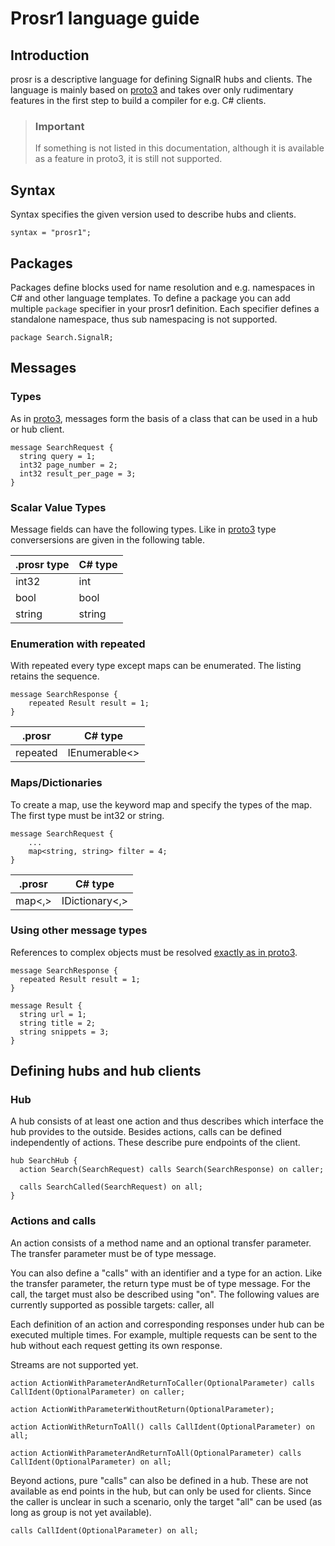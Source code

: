 # Prosr1 language guide

## Introduction

prosr is a descriptive language for defining SignalR hubs and clients. The language is mainly based on [proto3](https://developers.google.com/protocol-buffers/docs/proto3) and takes over only rudimentary features in the first step to build a compiler for e.g. C# clients.

> ### Important
>
> If something is not listed in this documentation, although it is available as a feature in proto3, it is still not supported.

## Syntax

Syntax specifies the given version used to describe hubs and clients.

```prosr1
syntax = "prosr1";
```

## Packages

Packages define blocks used for name resolution and e.g. namespaces in C# and other language templates. To define a package you can add multiple `package` specifier in your prosr1 definition. Each specifier defines a standalone namespace, thus sub namespacing is not supported.

```prosr1
package Search.SignalR;
```

## Messages

### Types

As in [proto3](https://developers.google.com/protocol-buffers/docs/proto3#simple), messages form the basis of a class that can be used in a hub or hub client.

```prosr1
message SearchRequest {
  string query = 1;
  int32 page_number = 2;
  int32 result_per_page = 3;
}
```

### Scalar Value Types

Message fields can have the following types. Like in [proto3](https://developers.google.com/protocol-buffers/docs/proto3#scalar) type conversersions are given in the following table.

|.prosr type | C# type |
|---|---|
| int32 | int |
| bool | bool |
| string | string |

### Enumeration with repeated

With repeated every type except maps can be enumerated. The listing retains the sequence.

```prosr1
message SearchResponse {
    repeated Result result = 1;
}
```

|.prosr | C# type |
|---|---|
| repeated | IEnumerable<> |

### Maps/Dictionaries

To create a map, use the keyword map and specify the types of the map. The first type must be int32 or string.

```prosr1
message SearchRequest {
    ...
    map<string, string> filter = 4;
}
```

|.prosr | C# type |
|---|---|
| map<,> | IDictionary<,> |

### Using other message types

References to complex objects must be resolved [exactly as in proto3](https://developers.google.com/protocol-buffers/docs/proto3#other).

```prosr1
message SearchResponse {
  repeated Result result = 1;
}

message Result {
  string url = 1;
  string title = 2;
  string snippets = 3;
}
```

## Defining hubs and hub clients

### Hub

A hub consists of at least one action and thus describes which interface the hub provides to the outside. Besides actions, calls can be defined independently of actions. These describe pure endpoints of the client.

```prosr1
hub SearchHub {
  action Search(SearchRequest) calls Search(SearchResponse) on caller;

  calls SearchCalled(SearchRequest) on all;
}
```

### Actions and calls

An action consists of a method name and an optional transfer parameter. The transfer parameter must be of type message.

You can also define a "calls" with an identifier and a type for an action. Like the transfer parameter, the return type must be of type message. For the call, the target must also be described using "on".
The following values are currently supported as possible targets: caller, all

Each definition of an action and corresponding responses under hub can be executed multiple times. For example, multiple requests can be sent to the hub without each request getting its own response.

Streams are not supported yet.

```prosr1
action ActionWithParameterAndReturnToCaller(OptionalParameter) calls CallIdent(OptionalParameter) on caller;

action ActionWithParameterWithoutReturn(OptionalParameter);

action ActionWithReturnToAll() calls CallIdent(OptionalParameter) on all;

action ActionWithParameterAndReturnToAll(OptionalParameter) calls CallIdent(OptionalParameter) on all;
```

Beyond actions, pure "calls" can also be defined in a hub. These are not available as end points in the hub, but can only be used for clients. Since the caller is unclear in such a scenario, only the target "all" can be used (as long as group is not yet available).

```prosr1
calls CallIdent(OptionalParameter) on all;
```
